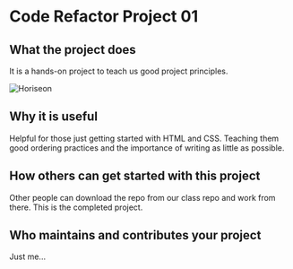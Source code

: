 # Code Refactor Project 01

## What the project does

It is a hands-on project to teach us good project principles.

![Horiseon](https://user-images.githubusercontent.com/33384620/191868518-3bc61fa2-eca2-478d-a445-f1267bf2955e.png)

## Why it is useful

Helpful for those just getting started with HTML and CSS. Teaching them good ordering practices and the importance of writing as little as possible. 

## How others can get started with this project

Other people can download the repo from our class repo and work from there. This is the completed project.

## Who maintains and contributes your project

Just me...

